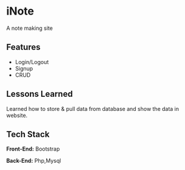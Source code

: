 # iNote

A note making site


## Features

- Login/Logout
- Signup
- CRUD



## Lessons Learned

Learned how to store & pull data from database and show the data in website.

## Tech Stack

**Front-End:** Bootstrap

**Back-End:** Php,Mysql


